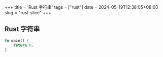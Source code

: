 +++
title = 'Rust 字符串'
tags = ["rust"]
date = 2024-05-19T12:38:05+08:00
slug = "rust-slice"
+++

## Rust 字符串

```rust
fn main() {
    return 0;
}
```
